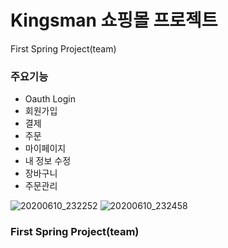 # Kingsman 쇼핑몰 프로젝트

First Spring Project(team)



### 주요기능 
  - Oauth Login
  - 회원가입
  - 결제
  - 주문
  - 마이페이지
  - 내 정보 수정
  - 장바구니
  - 주문관리 


![20200610_232252](https://user-images.githubusercontent.com/48876700/89269601-0d3f6e80-d675-11ea-8f3f-39a8d3a5415d.png)
![20200610_232458](https://user-images.githubusercontent.com/48876700/89269618-12042280-d675-11ea-9bfd-435c389074ce.png)

### First Spring Project(team)
